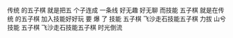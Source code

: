传统 的五子棋 就是把五 个子连成 一条线 好无趣 好无聊 而技能 五子棋 就是在传统 的五子棋 加入技能好好玩 要 爆 了 技能 五子棋 飞沙走石技能五子棋 力拔 山兮 技能 五子棋 飞沙走石技能五子棋 时光倒流
